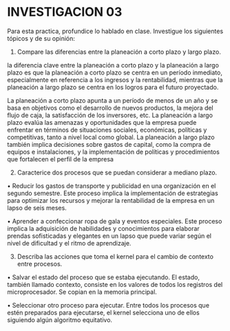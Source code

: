 # INVESTIGACION 03
Para esta practica, profundice lo hablado en clase. Investigue los siguientes tópicos y de su opinión: 
1.	Compare las diferencias entre la planeación a corto plazo y largo plazo.

la diferencia clave entre la planeación a corto plazo y la planeación a largo plazo es que la planeación a corto plazo se centra en un período inmediato, especialmente en referencia a los ingresos y la rentabilidad, mientras que la planeación a largo plazo se centra en los logros para el futuro proyectado.

La planeación a corto plazo apunta a un período de menos de un año y se basa en objetivos como el desarrollo de nuevos productos, la mejora del flujo de caja, la satisfacción de los inversores, etc. La planeación a largo plazo evalúa las amenazas y oportunidades que la empresa puede enfrentar en términos de situaciones sociales, económicas, políticas y competitivas, tanto a nivel local como global. La planeación a largo plazo también implica decisiones sobre gastos de capital, como la compra de equipos e instalaciones, y la implementación de políticas y procedimientos que fortalecen el perfil de la empresa

2.	Caracterice dos procesos que se puedan considerar a mediano plazo.

•	Reducir los gastos de transporte y publicidad en una organización en el segundo semestre. Este proceso implica la implementación de estrategias para optimizar los recursos y mejorar la rentabilidad de la empresa en un lapso de seis meses.

•	Aprender a confeccionar ropa de gala y eventos especiales. Este proceso implica la adquisición de habilidades y conocimientos para elaborar prendas sofisticadas y elegantes en un lapso que puede variar según el nivel de dificultad y el ritmo de aprendizaje.



3.	Describa las acciones que toma el kernel para el cambio de contexto entre procesos.


•	Salvar el estado del proceso que se estaba ejecutando. El estado, también llamado contexto, consiste en los valores de todos los registros del microprocesador. Se copian en la memoria principal.

•	Seleccionar otro proceso para ejecutar. Entre todos los procesos que estén preparados para ejecutarse, el kernel selecciona uno de ellos siguiendo algún algoritmo equitativo.

